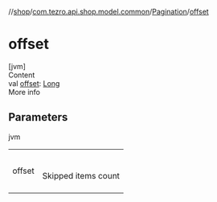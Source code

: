 //[shop](../../../index.md)/[com.tezro.api.shop.model.common](../index.md)/[Pagination](index.md)/[offset](offset.md)



# offset  
[jvm]  
Content  
val [offset](offset.md): [Long](https://kotlinlang.org/api/latest/jvm/stdlib/kotlin/-long/index.html)  
More info  


## Parameters  
  
jvm  
  
| | |
|---|---|
| <a name="com.tezro.api.shop.model.common/Pagination/offset/#/PointingToDeclaration/"></a>offset| <a name="com.tezro.api.shop.model.common/Pagination/offset/#/PointingToDeclaration/"></a><br><br>Skipped items count<br><br>|
  
  



